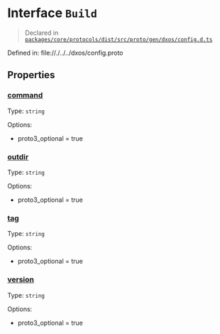 # Interface `Build`
> Declared in [`packages/core/protocols/dist/src/proto/gen/dxos/config.d.ts`]()

Defined in:
   file://./../../dxos/config.proto
## Properties
### [command]()
Type: <code>string</code>

Options:
  - proto3_optional = true
### [outdir]()
Type: <code>string</code>

Options:
  - proto3_optional = true
### [tag]()
Type: <code>string</code>

Options:
  - proto3_optional = true
### [version]()
Type: <code>string</code>

Options:
  - proto3_optional = true